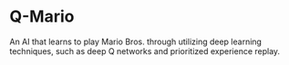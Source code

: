 # Q-Mario

An AI that learns to play Mario Bros. through utilizing deep learning techniques, such as deep Q networks and prioritized experience replay.
